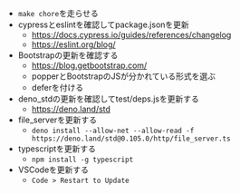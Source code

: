 * `make chore`を走らせる
* cypressとeslintを確認してpackage.jsonを更新
   * https://docs.cypress.io/guides/references/changelog
   * https://eslint.org/blog/
* Bootstrapの更新を確認する
   * https://blog.getbootstrap.com/
   * popperとBootstrapのJSが分かれている形式を選ぶ
   * deferを付ける
* deno_stdの更新を確認してtest/deps.jsを更新する
   * https://deno.land/std
* file_serverを更新する
   * `deno install --allow-net --allow-read -f https://deno.land/std@0.105.0/http/file_server.ts`
* typescriptを更新する
   * `npm install -g typescript`
* VSCodeを更新する
   * `Code > Restart to Update`
